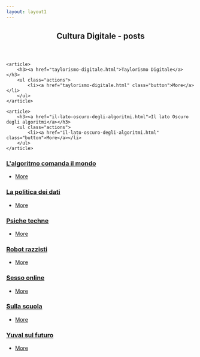 ```yaml
---
layout: layout1
---
```


<!-- POSTS Section -->
<section>
	<header class="major">
		<h2>Cultura Digitale - posts</h2>
	</header>


<div class="leo1">
	
	<article>
		<h3><a href="taylorismo-digitale.html">Taylorismo Digitale</a></h3>
		<ul class="actions">
			<li><a href="taylorismo-digitale.html" class="button">More</a></li>
		</ul>
	</article>

	<article>
		<h3><a href="il-lato-oscuro-degli-algoritmi.html">Il lato Oscuro degli algoritmi</a></h3>
		<ul class="actions">
			<li><a href="il-lato-oscuro-degli-algoritmi.html" class="button">More</a></li>
		</ul>
	</article>

  <article>
		<h3><a href="l-algoritmo-comanda-il-mondo.html">L'algoritmo comanda il mondo</a></h3>
		<ul class="actions">
			<li><a href="l-algoritmo-comanda-il-mondo.html" class="button">More</a></li>
		</ul>
	</article>

  <article>
    <h3><a href="la-politica-dei-dati.html">La politica dei dati</a></h3>
    <ul class="actions">
      <li><a href="la-politica-dei-dati.html" class="button">More</a></li>
    </ul>
  </article>

  <article>
    <h3><a href="psiche-techne.html">Psiche techne</a></h3>
    <ul class="actions">
      <li><a href="psiche-techne.html" class="button">More</a></li>
    </ul>
  </article>

  <article>
    <h3><a href="robot-razzisti.html">Robot razzisti</a></h3>
    <ul class="actions">
      <li><a href="robot-razzisti.html" class="button">More</a></li>
    </ul>
  </article>


  <article>
    <h3><a href="sesso-online.html">Sesso online</a></h3>
    <ul class="actions">
      <li><a href="sesso-online.html" class="button">More</a></li>
    </ul>
  </article>


  <article>
    <h3><a href="sulla-scuola.html">Sulla scuola</a></h3>
    <ul class="actions">
      <li><a href="sulla-scuola.html" class="button">More</a></li>
    </ul>
  </article>


  <article>
    <h3><a href="yuval-sul-futuro.html">Yuval sul futuro</a></h3>
    <ul class="actions">
      <li><a href="yuval-sul-futuro.html" class="button">More</a></li>
    </ul>
  </article>

  </div>
</section>
